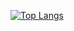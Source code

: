 [![Top Langs](https://github-readme-stats-git-masterrstaa-rickstaa.vercel.app/api/top-langs/?username=SeppoVolsk)](https://github.com/anuraghazra/github-readme-stats)

<!--
**SeppoVolsk/SeppoVolsk** is a ✨ _special_ ✨ repository because its `README.md` (this file) appears on your GitHub profile.

Here are some ideas to get you started:

- 🔭 I’m currently working on ...
- 🌱 I’m currently learning ...
- 👯 I’m looking to collaborate on ...
- 🤔 I’m looking for help with ...
- 💬 Ask me about ...
- 📫 How to reach me: ...
- 😄 Pronouns: ...
- ⚡ Fun fact: ...
-->

